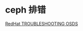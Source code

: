 # ceph 排错

[RedHat TROUBLESHOOTING OSDS](https://access.redhat.com/documentation/en-us/red_hat_ceph_storage/2/html/troubleshooting_guide/troubleshooting-osds)

